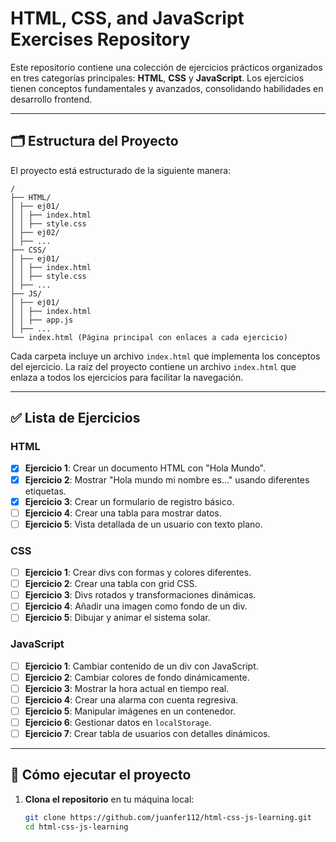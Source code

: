 # HTML, CSS, and JavaScript Exercises Repository

Este repositorio contiene una colección de ejercicios prácticos organizados en tres categorías principales: **HTML**, **CSS** y **JavaScript**. Los ejercicios tienen conceptos fundamentales y avanzados, consolidando habilidades en desarrollo frontend.

---

## 🗂️ Estructura del Proyecto

El proyecto está estructurado de la siguiente manera:

```plaintext
/
├── HTML/
│ ├── ej01/
│ │ ├── index.html
│ │ ├── style.css
│ ├── ej02/
│ ├── ...
├── CSS/
│ ├── ej01/
│ │ ├── index.html
│ │ ├── style.css
│ ├── ...
├── JS/
│ ├── ej01/
│ │ ├── index.html
│ │ ├── app.js
│ ├── ...
└── index.html (Página principal con enlaces a cada ejercicio)
```

Cada carpeta incluye un archivo `index.html` que implementa los conceptos del ejercicio. La raíz del proyecto contiene un archivo `index.html` que enlaza a todos los ejercicios para facilitar la navegación.

---

## ✅ Lista de Ejercicios

### HTML

- [x] **Ejercicio 1**: Crear un documento HTML con "Hola Mundo".
- [x] **Ejercicio 2**: Mostrar "Hola mundo mi nombre es..." usando diferentes etiquetas.
- [x] **Ejercicio 3**: Crear un formulario de registro básico.
- [ ] **Ejercicio 4**: Crear una tabla para mostrar datos.
- [ ] **Ejercicio 5**: Vista detallada de un usuario con texto plano.

### CSS

- [ ] **Ejercicio 1**: Crear divs con formas y colores diferentes.
- [ ] **Ejercicio 2**: Crear una tabla con grid CSS.
- [ ] **Ejercicio 3**: Divs rotados y transformaciones dinámicas.
- [ ] **Ejercicio 4**: Añadir una imagen como fondo de un div.
- [ ] **Ejercicio 5**: Dibujar y animar el sistema solar.

### JavaScript

- [ ] **Ejercicio 1**: Cambiar contenido de un div con JavaScript.
- [ ] **Ejercicio 2**: Cambiar colores de fondo dinámicamente.
- [ ] **Ejercicio 3**: Mostrar la hora actual en tiempo real.
- [ ] **Ejercicio 4**: Crear una alarma con cuenta regresiva.
- [ ] **Ejercicio 5**: Manipular imágenes en un contenedor.
- [ ] **Ejercicio 6**: Gestionar datos en `localStorage`.
- [ ] **Ejercicio 7**: Crear tabla de usuarios con detalles dinámicos.

---

## 🚀 Cómo ejecutar el proyecto

1. **Clona el repositorio** en tu máquina local:
   ```bash
   git clone https://github.com/juanfer112/html-css-js-learning.git
   cd html-css-js-learning
   ```
